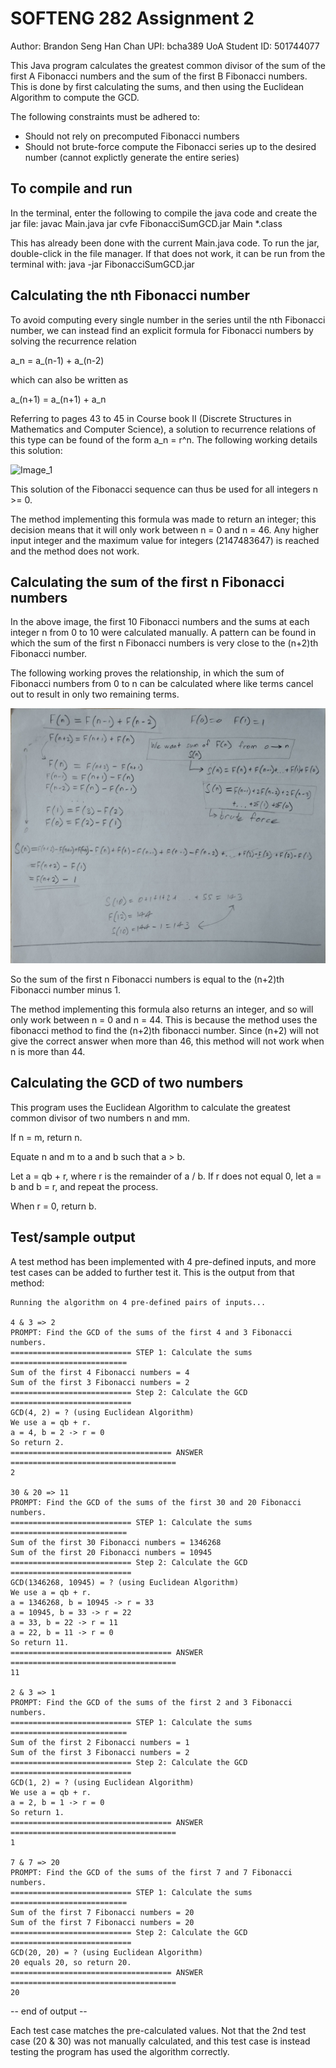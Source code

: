 # SOFTENG 282 Assignment 2

Author: Brandon Seng Han Chan
UPI: bcha389
UoA Student ID: 501744077

This Java program calculates the greatest common divisor of the sum of the first A Fibonacci numbers and the sum of the first B Fibonacci numbers. This is done by first calculating the sums, and then using the Euclidean Algorithm to compute the GCD.

The following constraints must be adhered to:
- Should not rely on precomputed Fibonacci numbers
- Should not brute-force compute the Fibonacci series up to the desired number (cannot explictly generate the entire series)

## To compile and run

In the terminal, enter the following to compile the java code and create the jar file:
    javac Main.java
    jar cvfe FibonacciSumGCD.jar Main *.class

This has already been done with the current Main.java code. To run the jar, double-click in the file manager. If that does not work, it can be run from the terminal with:
    java -jar FibonacciSumGCD.jar

## Calculating the nth Fibonacci number

To avoid computing every single number in the series until the nth Fibonacci number, we can instead find an explicit formula for Fibonacci numbers by solving the recurrence relation

a_n = a_(n-1) + a_(n-2)

which can also be written as

a_(n+1) = a_(n+1) + a_n

Referring to pages 43 to 45 in Course book II (Discrete Structures in Mathematics and Computer Science), a solution to recurrence relations of this type can be found of the form a_n = r^n. The following working details this solution:

![Image_1](Image_1.jpg)

This solution of the Fibonacci sequence can thus be used for all integers n >= 0.

The method implementing this formula was made to return an integer; this decision means that it will only work between n = 0 and n = 46. Any higher input integer and the maximum value for integers (2147483647) is reached and the method does not work.

## Calculating the sum of the first n Fibonacci numbers

In the above image, the first 10 Fibonacci numbers and the sums at each integer n from 0 to 10 were calculated manually. A pattern can be found in which the sum of the first n Fibonacci numbers is very close to the (n+2)th Fibonacci number.

The following working proves the relationship, in which the sum of Fibonacci numbers from 0 to n can be calculated where like terms cancel out to result in only two remaining terms.

![Image_2](Image_2.jpg)

So the sum of the first n Fibonacci numbers is equal to the (n+2)th Fibonacci number minus 1.

The method implementing this formula also returns an integer, and so will only work between n = 0 and n = 44. This is because the method uses the fibonacci method to find the (n+2)th fibonacci number. Since (n+2) will not give the correct answer when more than 46, this method will not work when n is more than 44.

## Calculating the GCD of two numbers

This program uses the Euclidean Algorithm to calculate the greatest common divisor of two numbers n and mm.

If n = m, return n.

Equate n and m to a and b such that a > b.

Let a = qb + r, where r is the remainder of a / b.
If r does not equal 0, let a = b and b = r, and repeat the process.

When r = 0, return b.

## Test/sample output

A test method has been implemented with 4 pre-defined inputs, and more test cases can be added to further test it. This is the output from that method:

```
Running the algorithm on 4 pre-defined pairs of inputs...

4 & 3 => 2
PROMPT: Find the GCD of the sums of the first 4 and 3 Fibonacci numbers.
=========================== STEP 1: Calculate the sums ==========================
Sum of the first 4 Fibonacci numbers = 4
Sum of the first 3 Fibonacci numbers = 2
=========================== Step 2: Calculate the GCD ===========================
GCD(4, 2) = ? (using Euclidean Algorithm)
We use a = qb + r.
a = 4, b = 2 -> r = 0
So return 2.
==================================== ANSWER =====================================
2

30 & 20 => 11
PROMPT: Find the GCD of the sums of the first 30 and 20 Fibonacci numbers.
=========================== STEP 1: Calculate the sums ==========================
Sum of the first 30 Fibonacci numbers = 1346268
Sum of the first 20 Fibonacci numbers = 10945
=========================== Step 2: Calculate the GCD ===========================
GCD(1346268, 10945) = ? (using Euclidean Algorithm)
We use a = qb + r.
a = 1346268, b = 10945 -> r = 33
a = 10945, b = 33 -> r = 22
a = 33, b = 22 -> r = 11
a = 22, b = 11 -> r = 0
So return 11.
==================================== ANSWER =====================================
11

2 & 3 => 1
PROMPT: Find the GCD of the sums of the first 2 and 3 Fibonacci numbers.
=========================== STEP 1: Calculate the sums ==========================
Sum of the first 2 Fibonacci numbers = 1
Sum of the first 3 Fibonacci numbers = 2
=========================== Step 2: Calculate the GCD ===========================
GCD(1, 2) = ? (using Euclidean Algorithm)
We use a = qb + r.
a = 2, b = 1 -> r = 0
So return 1.
==================================== ANSWER =====================================
1

7 & 7 => 20
PROMPT: Find the GCD of the sums of the first 7 and 7 Fibonacci numbers.
=========================== STEP 1: Calculate the sums ==========================
Sum of the first 7 Fibonacci numbers = 20
Sum of the first 7 Fibonacci numbers = 20
=========================== Step 2: Calculate the GCD ===========================
GCD(20, 20) = ? (using Euclidean Algorithm)
20 equals 20, so return 20.
==================================== ANSWER =====================================
20
```

-- end of output --

Each test case matches the pre-calculated values. Not that the 2nd test case (20 & 30) was not manually calculated, and this test case is instead testing the program has used the algorithm correctly.
